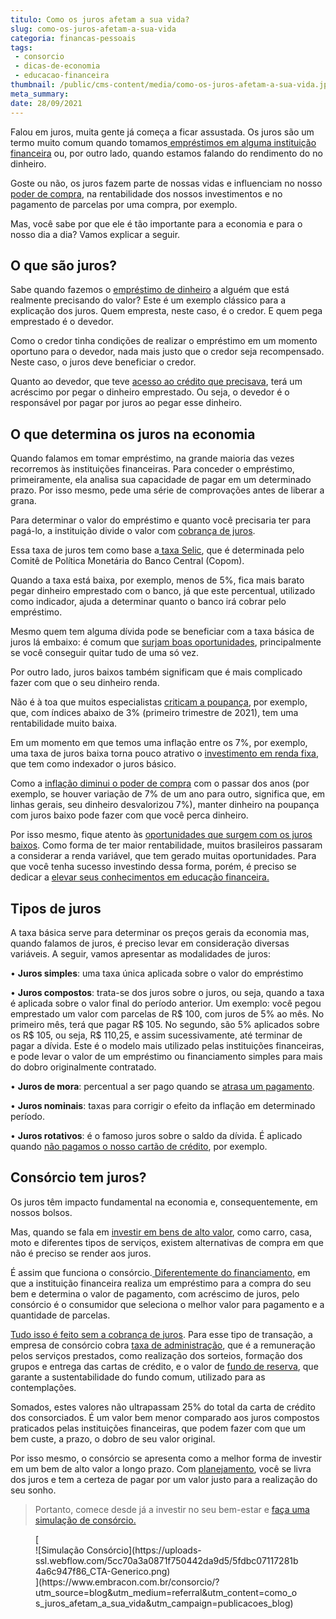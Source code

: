 ```yaml
---
titulo: Como os juros afetam a sua vida?
slug: como-os-juros-afetam-a-sua-vida
categoria: financas-pessoais
tags:
 - consorcio
 - dicas-de-economia
 - educacao-financeira
thumbnail: /public/cms-content/media/como-os-juros-afetam-a-sua-vida.jpg
meta_summary: 
date: 28/09/2021
---
```

Falou em juros, muita gente já começa a ficar assustada. Os juros são um termo muito comum quando tomamos<a href=""> empréstimos em alguma instituição financeira</a> ou, por outro lado, quando estamos falando do rendimento do no dinheiro.

Goste ou não, os juros fazem parte de nossas vidas e influenciam no nosso [poder de compra](https://www.embracon.com.br/blog/entenda-a-importancia-da-taxa-selic-e-da-inflacao), na rentabilidade dos nossos investimentos e no pagamento de parcelas por uma compra, por exemplo.

Mas, você sabe por que ele é tão importante para a economia e para o nosso dia a dia? Vamos explicar a seguir.

O que são juros?
----------------

Sabe quando fazemos o [empréstimo de dinheiro](https://www.embracon.com.br/blog/quitacao-de-financiamento-como-usar-a-carta-de-credito) a alguém que está realmente precisando do valor? Este é um exemplo clássico para a explicação dos juros. Quem empresta, neste caso, é o credor. E quem pega emprestado é o devedor.

Como o credor tinha condições de realizar o empréstimo em um momento oportuno para o devedor, nada mais justo que o credor seja recompensado. Neste caso, o juros deve beneficiar o credor.

Quanto ao devedor, que teve [acesso ao crédito que precisava](https://www.embracon.com.br/blog/tudo-o-que-voce-precisa-saber-sobre-a-carta-de-credito-de-consorcios), terá um acréscimo por pegar o dinheiro emprestado. Ou seja, o devedor é o responsável por pagar por juros ao pegar esse dinheiro.

O que determina os juros na economia
------------------------------------

Quando falamos em tomar empréstimo, na grande maioria das vezes recorremos às instituições financeiras. Para conceder o empréstimo, primeiramente, ela analisa sua capacidade de pagar em um determinado prazo. Por isso mesmo, pede uma série de comprovações antes de liberar a grana.

Para determinar o valor do empréstimo e quanto você precisaria ter para pagá-lo, a instituição divide o valor com [cobrança de juros](https://www.embracon.com.br/blog/consorcio-nao-tem-juros-entenda).

Essa taxa de juros tem como base a[ taxa Selic](https://www.embracon.com.br/blog/entenda-a-importancia-da-taxa-selic-e-da-inflacao), que é determinada pelo Comitê de Política Monetária do Banco Central (Copom).

Quando a taxa está baixa, por exemplo, menos de 5%, fica mais barato pegar dinheiro emprestado com o banco, já que este percentual, utilizado como indicador, ajuda a determinar quanto o banco irá cobrar pelo empréstimo.

Mesmo quem tem alguma dívida pode se beneficiar com a taxa básica de juros lá embaixo: é comum que [surjam boas oportunidades](https://www.embracon.com.br/blog/5-formas-de-aumentar-seu-patrimonio-com-o-consorcio), principalmente se você conseguir quitar tudo de uma só vez.

Por outro lado, juros baixos também significam que é mais complicado fazer com que o seu dinheiro renda.

Não é à toa que muitos especialistas [criticam a poupança](https://www.embracon.com.br/blog/consorcio-ou-poupanca-quais-sao-as-diferencas-e-como-escolher), por exemplo, que, com índices abaixo de 3% (primeiro trimestre de 2021), tem uma rentabilidade muito baixa.

Em um momento em que temos uma inflação entre os 7%, por exemplo, uma taxa de juros baixa torna pouco atrativo o [investimento em renda fixa](https://www.embracon.com.br/blog/diversificar-investimentos-financeiros-e-possivel), que tem como indexador o juros básico.

Como a [inflação diminui o poder de compra](https://www.embracon.com.br/blog/incc-e-ipca-por-que-eles-sao-tao-importantes-no-consorcio) com o passar dos anos (por exemplo, se houver variação de 7% de um ano para outro, significa que, em linhas gerais, seu dinheiro desvalorizou 7%), manter dinheiro na poupança com juros baixo pode fazer com que você perca dinheiro.

Por isso mesmo, fique atento às [oportunidades que surgem com os juros baixos](https://www.embracon.com.br/blog/perfil-de-investidor-conheca-os-tipos-e-saiba-qual-e-o-seu). Como forma de ter maior rentabilidade, muitos brasileiros passaram a considerar a renda variável, que tem gerado muitas oportunidades. Para que você tenha sucesso investindo dessa forma, porém, é preciso se dedicar a [elevar seus conhecimentos em educação financeira. ](https://www.embracon.com.br/blog/entenda-a-importancia-da-educacao-financeira-na-sua-vida)

Tipos de juros
--------------

A taxa básica serve para determinar os preços gerais da economia mas, quando falamos de juros, é preciso levar em consideração diversas variáveis. A seguir, vamos apresentar as modalidades de juros:

 • **Juros simples**: uma taxa única aplicada sobre o valor do empréstimo

 • **Juros compostos**: trata-se dos juros sobre o juros, ou seja, quando a taxa é aplicada sobre o valor final do período anterior. Um exemplo: você pegou emprestado um valor com parcelas de R$ 100, com juros de 5% ao mês. No primeiro mês, terá que pagar R$ 105. No segundo, são 5% aplicados sobre os R$ 105, ou seja, R$ 110,25, e assim sucessivamente, até terminar de pagar a dívida. Este é o modelo mais utilizado pelas instituições financeiras, e pode levar o valor de um empréstimo ou financiamento simples para mais do dobro originalmente contratado.

 • **Juros de mora**: percentual a ser pago quando se [atrasa um pagamento](https://www.embracon.com.br/conhecaoconsorcio/como-resolver-o-atraso-no-pagamento-das-parcelas).

 • **Juros nominais**: taxas para corrigir o efeito da inflação em determinado período.

 • **Juros rotativos**: é o famoso juros sobre o saldo da dívida. É aplicado quando [não pagamos o nosso cartão de crédito](https://www.embracon.com.br/blog/divida-de-cartao-de-credito-como-sair-dela-e-nao-entrar-mais), por exemplo.

Consórcio tem juros?
--------------------

Os juros têm impacto fundamental na economia e, consequentemente, em nossos bolsos.

Mas, quando se fala em [investir em bens de alto valor](https://www.embracon.com.br/blog/8-motivos-que-comprovam-que-consorcio-e-investimento), como carro, casa, moto e diferentes tipos de serviços, existem alternativas de compra em que não é preciso se render aos juros.

É assim que funciona o consórcio.[ Diferentemente do financiamento](https://www.embracon.com.br/blog/sabe-a-diferenca-entre-consorcio-e-financiamento-a-gente-te-conta), em que a instituição financeira realiza um empréstimo para a compra do seu bem e determina o valor de pagamento, com acréscimo de juros, pelo consórcio é o consumidor que seleciona o melhor valor para pagamento e a quantidade de parcelas.

[Tudo isso é feito sem a cobrança de juros](https://www.embracon.com.br/blog/parcela-de-consorcio-tem-juros). Para esse tipo de transação, a empresa de consórcio cobra [taxa de administração](https://www.embracon.com.br/blog/como-funciona-a-taxa-de-administracao-de-um-consorcio), que é a remuneração pelos serviços prestados, como realização dos sorteios, formação dos grupos e entrega das cartas de crédito, e o valor de [fundo de reserva](https://www.embracon.com.br/blog/entenda-como-funciona-a-devolucao-do-fundo-de-reserva), que garante a sustentabilidade do fundo comum, utilizado para as contemplações.

Somados, estes valores não ultrapassam 25% do total da carta de crédito dos consorciados. É um valor bem menor comparado aos juros compostos praticados pelas instituições financeiras, que podem fazer com que um bem custe, a prazo, o dobro de seu valor original.

Por isso mesmo, o consórcio se apresenta como a melhor forma de investir em um bem de alto valor a longo prazo. Com [planejamento](https://www.embracon.com.br/blog/planejamento-financeiro-um-guia-para-as-financas-nao-sairem-de-controle), você se livra dos juros e tem a certeza de pagar por um valor justo para a realização do seu sonho.

> Portanto, comece desde já a investir no seu bem-estar e [faça uma simulação de consórcio.](https://www.embracon.com.br/consorcio/?utm_source=blog&utm_medium=referral&utm_content=como_os_juros_afetam_a_sua_vida&utm_campaign=publicacoes_blog)

<figure class="w-richtext-figure-type-image w-richtext-align-center">[<div>![Simulação Consórcio](https://uploads-ssl.webflow.com/5cc70a3a0871f750442da9d5/5fdbc07117281b4a6c947f86_CTA-Generico.png)</div>](https://www.embracon.com.br/consorcio/?utm_source=blog&utm_medium=referral&utm_content=como_os_juros_afetam_a_sua_vida&utm_campaign=publicacoes_blog)</figure>
